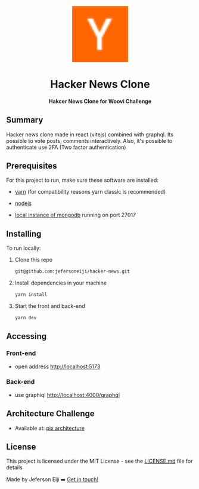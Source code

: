 <div align="center">
  <img  alt="woovi-logo" width="150" height="150" src="./y18.svg">
</div>

<h1 align="center">
   Hacker News Clone
</h1>

<h4 align="center">
 Hakcer News Clone for Woovi Challenge
</h4>

## Summary 

Hacker news clone made in react (vitejs) combined with graphql. Its possible to vote posts, comments interactively. Also, it's possible to authenticate use 2FA (Two factor authentication)

## Prerequisites

For this project to run, make sure these software are installed:

- [yarn](https://classic.yarnpkg.com/lang/en/docs/install/) (for compatibility reasons yarn classic is recommended) 

- [nodejs](https://nodejs.org/en/download/current)
    
- [local instance of mongodb](https://hub.docker.com/_/mongo) running on port 27017
    
## Installing

To run locally:
1. Clone this repo
   ```cmd
   git@github.com:jefersoneiji/hacker-news.git
   ```

2. Install dependencies in your machine
   ```cmd
   yarn install
   ```

3. Start the front and back-end
    ```cmd
    yarn dev
    ```

## Accessing

### Front-end
- open address [http://localhost:5173](http://localhost:5173)

### Back-end
- use graphiql [http://localhost:4000/graphql](http://localhost:4000/graphql)

## Architecture Challenge

- Available at: [pix architecture](https://github.com/jefersoneiji/pix-credit-architecture)

## License

This project is licensed under the MIT License - see the [LICENSE.md](LICENSE.md) file for details

Made by Jeferson Eiji ➡️ [Get in touch!](https://www.linkedin.com/in/jeferson-eiji/)
